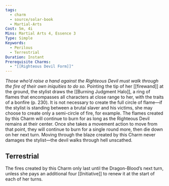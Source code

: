 ```yaml
---
tags:
  - charm
  - source/solar-book
  - Martial-Arts
Cost: 5m, 4i
Mins: Martial Arts 4, Essence 3
Type: Simple
Keywords:
  - Perilous
  - Terrestrial
Duration: Instant
Prerequisite Charms:
  - "[[Righteous Devil Form]]"
---
```

*Those who’d raise a hand against the Righteous Devil must walk through the fire of their own iniquities to do so.* 
Pointing the tip of her [[firewand]] at the ground, the stylist draws the [[Burning Judgment Halo]], a ring of flames that encompasses all characters at close range to her, with the traits of a bonfire (p. 230). It is not necessary to create the full circle of flame—if the stylist is standing between a brutal slaver and his victims, she may choose to create only a semi-circle of fire, for example. The flames created by this Charm will continue to burn for as long as the Righteous Devil remains at their center. Once she takes a movement action to move from that point, they will continue to burn for a single round more, then die down on her next turn. Moving through the blaze created by this Charm never damages the stylist—the devil walks through hell unscathed. 
## Terrestrial
The fires created by this Charm only last until the Dragon-Blood’s next turn, unless she pays an additional four [[Initiative]] to renew it at the start of each of her turns.